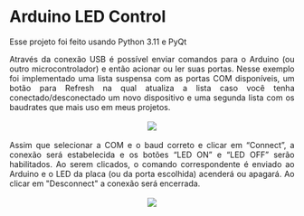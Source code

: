 # Arduino LED Control

Esse projeto foi feito usando Python 3.11 e PyQt


<div align="justify">
Através da conexão USB é possível enviar comandos para o Arduino (ou outro microcontrolador) e então acionar ou ler suas portas. 
Nesse exemplo foi implementado uma lista suspensa com as portas COM disponíveis, um botão para Refresh na qual atualiza a lista caso você tenha conectado/desconectado um novo dispositivo e uma segunda lista com os baudrates que mais uso em meus projetos.
</div>

<br>

<div align="center">
<img src = "https://user-images.githubusercontent.com/93883349/214720158-f7d5c9a4-e401-44c9-a16b-cb7c42a564b4.png"/>
</div>

<br>

<div align="justify">
Assim que selecionar a COM e o baud correto e clicar em “Connect”, a conexão será estabelecida e os botões “LED ON” e “LED OFF” serão habilitados. Ao serem clicados, o comando correspondente é enviado ao Arduino e o LED da placa (ou da porta escolhida) acenderá ou apagará. Ao clicar em "Desconnect" a conexão será encerrada. 
</div>

<br>

<div align="center">
<img src = "https://user-images.githubusercontent.com/93883349/214722250-c37c4ec6-5826-4322-a08e-d27267d7a8cb.png"/>
</div>

